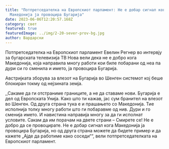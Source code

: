 ```yaml
---
title: "Потпретседателка на Европскиот парламент: Не е добар сигнал кога
  Македонија ја провоцира Бугарија"
date: 2023-06-06T12:20:57.168Z
category: свет
featured: true
featuredImage: ../img/2-20-sever-prov-bg.jpg
author: Вардарски
---
```

<!--StartFragment-->

Потпретседателка на Европскиот парламент Евелин Регнер во интервју за бугарската телевизија ТВ Нова вели дека не е добро кога Македонија, која направила многу работи кои биле побарани од неа па дури си го сменила и името, ја провоцира Бугарија.

Австријката зборува за влезот на Бугарија во Шенген системот кој беше блокиран токму од нејзината земја.

,,Сакаме да ги отстраниме границите, а не да ставаме нови. Бугарија е дел од Европската Унија. Како што ти кажав, јас сум бранител на влезот во Шенген. Од друга страна тука е и прашањето со Македонија. Тие исполнија толку многу работи што ги побаравме од нив. Дури и го сменија името. И навистина направија многу за да ги исполнат условите. Сакам да им порачам на двете страни – Смирете се! Не е добро да се провоцирате. Не е добар сигнал кога Македонија ја провоцира Бугарија, но од друга страна можете да бидете пример и да кажете „Ајде да работиме како соседи““, вели потпретседателката на Европскиот парламент.

<!--EndFragment-->